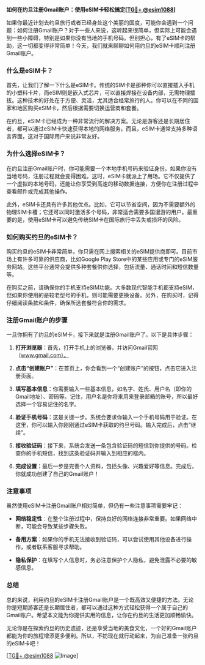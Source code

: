 **如何在约旦注册Gmail账户：使用eSIM卡轻松搞定[[TG💪+ @esim1088](https://t.me/s/esim1088)]**

如果你最近计划去约旦旅行或者已经身处这个美丽的国度，可能你会遇到一个问题：如何注册Gmail账户？对于一些人来说，这听起来很简单，但实际上可能会遇到一些小障碍，特别是如果你没有当地的手机号码。但别担心，有了eSIM卡的帮助，这一切都变得非常简单！今天，我们就来聊聊如何用约旦的eSIM卡顺利注册Gmail账户。

### 什么是eSIM卡？

首先，让我们了解一下什么是eSIM卡。传统的SIM卡是那种你可以直接插入手机的小塑料卡片，而eSIM则是嵌入式芯片，可以直接焊接在设备内部，无需物理插拔。这种技术的好处在于方便、灵活，尤其适合经常旅行的人。你可以在不同的国家和地区购买eSIM卡，然后根据需要切换运营商和套餐。

在约旦，eSIM卡已经成为一种非常流行的解决方案。无论是游客还是长期居住者，都可以通过eSIM卡快速获得本地的网络服务。而且，eSIM卡通常支持多种语言界面，这对于国际用户来说非常友好。

### 为什么选择eSIM卡？

在约旦注册Gmail账户时，你可能需要一个本地手机号码来验证身份。如果你没有当地号码，注册过程就会变得困难。这时，eSIM卡就派上了用场。它不仅提供了一个虚拟的本地号码，还能让你享受到高速的移动数据连接，方便你在注册过程中查看邮件或完成其他操作。

此外，eSIM卡还具有许多其他优点。比如，它可以节省空间，因为不需要额外的物理SIM卡槽；它还可以同时激活多个号码，非常适合需要多国漫游的用户。最重要的是，使用eSIM卡可以避免传统SIM卡在国际旅行中丢失或损坏的风险。

### 如何购买约旦的eSIM卡？

购买约旦的eSIM卡非常简单，你只需在网上搜索相关的eSIM提供商即可。目前市场上有许多可靠的供应商，比如Google Play Store中的某些应用或专门的eSIM服务网站。这些平台通常会提供多种套餐供你选择，包括流量、通话时间和短信数量等。

在购买之前，请确保你的手机支持eSIM功能。大多数现代智能手机都支持eSIM，但如果你使用的是较老型号的手机，则可能需要更换设备。另外，在购买时，记得仔细阅读条款和条件，确保所选套餐符合你的需求。

### 注册Gmail账户的步骤

一旦你拥有了约旦的eSIM卡，接下来就是注册Gmail账户了。以下是具体步骤：

1. **打开浏览器**：首先，打开手机上的浏览器，并访问Gmail官网（www.gmail.com）。
   
2. **点击“创建账户”**：在首页上，你会看到一个“创建账户”的按钮，点击它进入注册页面。

3. **填写基本信息**：你需要输入一些基本信息，如名字、姓氏、用户名（即你的Gmail地址）、密码等。记住，用户名是你将来用来登录邮箱的账号，所以最好选择一个容易记住的名字。

4. **验证手机号码**：这是关键一步。系统会要求你输入一个手机号码用于验证。在这里，你可以输入你刚刚通过eSIM卡获取的约旦号码。输入完成后，点击“继续”。

5. **接收验证码**：接下来，系统会发送一条包含验证码的短信到你提供的号码。检查你的手机短信，找到这条验证码并输入到相应的框内。

6. **完成设置**：最后一步是完善个人资料，包括头像、兴趣爱好等信息。完成后，你就成功创建了自己的Gmail账户！

### 注意事项

虽然使用eSIM卡注册Gmail账户相对简单，但仍有一些注意事项需要牢记：

- **网络稳定性**：在整个注册过程中，保持良好的网络连接非常重要。如果网络中断，可能会导致某些步骤失败。
  
- **备用方案**：如果你的手机无法接收到验证码，可以尝试使用其他设备进行操作，或者联系客服寻求帮助。

- **隐私保护**：在填写个人信息时，务必注意保护个人隐私，避免泄露不必要的敏感信息。

### 总结

总的来说，利用约旦的eSIM卡注册Gmail账户是一个既高效又便捷的方法。无论你是短期游客还是长期居住者，都可以通过这种方式轻松获得一个属于自己的Gmail账户。希望本文能为你提供实用的信息，让你在约旦的生活更加顺畅愉快。

无论你是在探索约旦的历史遗迹，还是享受当地的美食文化，一个好的Gmail账户都能为你的旅程增添更多便利。所以，不妨现在就行动起来，为自己准备一张约旦的eSIM卡吧！

[[TG💪+ @esim1088](https://t.me/s/esim1088) ![Image](https://i.postimg.cc/4NQfJmqS/Snipaste-2025-05-13-00-14-12.png)]